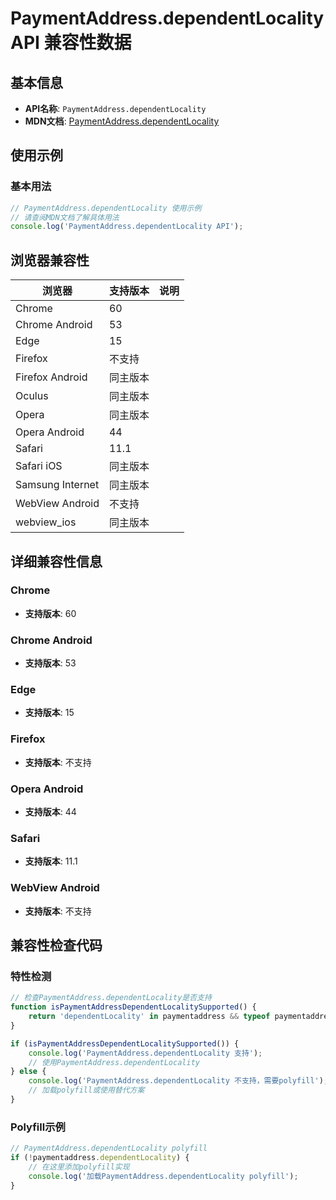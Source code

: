 # PaymentAddress.dependentLocality API 兼容性数据

## 基本信息

- **API名称**: `PaymentAddress.dependentLocality`
- **MDN文档**: [PaymentAddress.dependentLocality](https://developer.mozilla.org/docs/Web/API/PaymentAddress/dependentLocality)

## 使用示例

### 基本用法

```javascript
// PaymentAddress.dependentLocality 使用示例
// 请查阅MDN文档了解具体用法
console.log('PaymentAddress.dependentLocality API');
```

## 浏览器兼容性

| 浏览器 | 支持版本 | 说明 |
|--------|----------|------|
| Chrome | 60 |  |
| Chrome Android | 53 |  |
| Edge | 15 |  |
| Firefox | 不支持 |  |
| Firefox Android | 同主版本 |  |
| Oculus | 同主版本 |  |
| Opera | 同主版本 |  |
| Opera Android | 44 |  |
| Safari | 11.1 |  |
| Safari iOS | 同主版本 |  |
| Samsung Internet | 同主版本 |  |
| WebView Android | 不支持 |  |
| webview_ios | 同主版本 |  |

## 详细兼容性信息

### Chrome

- **支持版本**: 60

### Chrome Android

- **支持版本**: 53

### Edge

- **支持版本**: 15

### Firefox

- **支持版本**: 不支持

### Opera Android

- **支持版本**: 44

### Safari

- **支持版本**: 11.1

### WebView Android

- **支持版本**: 不支持

## 兼容性检查代码

### 特性检测

```javascript
// 检查PaymentAddress.dependentLocality是否支持
function isPaymentAddressDependentLocalitySupported() {
    return 'dependentLocality' in paymentaddress && typeof paymentaddress.dependentLocality === 'function';
}

if (isPaymentAddressDependentLocalitySupported()) {
    console.log('PaymentAddress.dependentLocality 支持');
    // 使用PaymentAddress.dependentLocality
} else {
    console.log('PaymentAddress.dependentLocality 不支持，需要polyfill');
    // 加载polyfill或使用替代方案
}
```

### Polyfill示例

```javascript
// PaymentAddress.dependentLocality polyfill
if (!paymentaddress.dependentLocality) {
    // 在这里添加polyfill实现
    console.log('加载PaymentAddress.dependentLocality polyfill');
}
```

